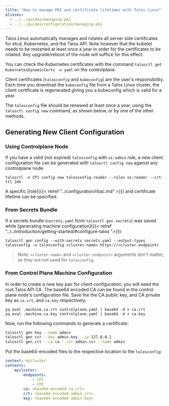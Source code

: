 ```yaml
---
title: "How to manage PKI and certificate lifetimes with Talos Linux"
aliases:
  - ../../guides/managing-pki
  - ../../guides/configuration/managing-pki
---
```


Talos Linux automatically manages and rotates all server side certificates for etcd, Kubernetes, and the Talos API.
Note however that the kubelet needs to be restarted at least once a year in order for the certificates to be rotated.
Any upgrade/reboot of the node will suffice for this effect.

You can check the Kubernetes certificates with the command `talosctl get KubernetesDynamicCerts -o yaml` on the controlplane.

Client certificates (`talosconfig` and `kubeconfig`) are the user's responsibility.
Each time you download the `kubeconfig` file from a Talos Linux cluster, the client certificate is regenerated giving you a kubeconfig which is valid for a year.

The `talosconfig` file should be renewed at least once a year, using the `talosctl config new` command, as shown below, or by one of the other methods.

## Generating New Client Configuration

### Using Controlplane Node

If you have a valid (not expired) `talosconfig` with `os:admin` role,
a new client configuration file can be generated with `talosctl config new` against
any controlplane node:

```shell
talosctl -n CP1 config new talosconfig-reader --roles os:reader --crt-ttl 24h
```

A specific [role]({{< relref "../configuration/rbac.md" >}}) and certificate lifetime can be specified.

### From Secrets Bundle

If a secrets bundle (`secrets.yaml` from `talosctl gen secrets`) was saved while
[generating machine configuration]({{< relref "../../introduction/getting-started/#configure-talos ">}}):

```shell
talosctl gen config --with-secrets secrets.yaml --output-types talosconfig -o talosconfig <cluster-name> https://<cluster-endpoint>
```

> Note: `<cluster-name>` and `<cluster-endpoint>` arguments don't matter, as they are not used for `talosconfig`.

### From Control Plane Machine Configuration

In order to create a new key pair for client configuration, you will need the root Talos API CA.
The base64 encoded CA can be found in the control plane node's configuration file.
Save the the CA public key, and CA private key as `ca.crt`, and `ca.key` respectively:

```shell
yq eval .machine.ca.crt controlplane.yaml | base64 -d > ca.crt
yq eval .machine.ca.key controlplane.yaml | base64 -d > ca.key
```

Now, run the following commands to generate a certificate:

```bash
talosctl gen key --name admin
talosctl gen csr --key admin.key --ip 127.0.0.1
talosctl gen crt --ca ca --csr admin.csr --name admin
```

Put the base64-encoded files to the respective location to the `talosconfig`:

```yaml
context: mycluster
contexts:
    mycluster:
        endpoints:
            - CP1
            - CP2
        ca: <base64-encoded ca.crt>
        crt: <base64-encoded admin.crt>
        key: <base64-encoded admin.key>
```
